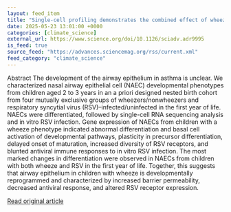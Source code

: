 ```yaml
---
layout: feed_item
title: "Single-cell profiling demonstrates the combined effect of wheeze phenotype and infant viral infection on airway epithelial development | Science Advances"
date: 2025-05-23 13:01:00 +0000
categories: [climate_science]
external_url: https://www.science.org/doi/10.1126/sciadv.adr9995
is_feed: true
source_feed: "https://advances.sciencemag.org/rss/current.xml"
feed_category: "climate_science"
---
```


Abstract The development of the airway epithelium in asthma is unclear. We characterized nasal airway epithelial cell (NAEC) developmental phenotypes from children aged 2 to 3 years in an a priori designed nested birth cohort from four mutually exclusive groups of wheezers/nonwheezers and respiratory syncytial virus (RSV)–infected/uninfected in the first year of life. NAECs were differentiated, followed by single-cell RNA sequencing analysis and in vitro RSV infection. Gene expression of NAECs from children with a wheeze phenotype indicated abnormal differentiation and basal cell activation of developmental pathways, plasticity in precursor differentiation, delayed onset of maturation, increased diversity of RSV receptors, and blunted antiviral immune responses to in vitro RSV infection. The most marked changes in differentiation were observed in NAECs from children with both wheeze and RSV in the first year of life. Together, this suggests that airway epithelium in children with wheeze is developmentally reprogrammed and characterized by increased barrier permeability, decreased antiviral response, and altered RSV receptor expression.

[Read original article](https://www.science.org/doi/10.1126/sciadv.adr9995)
